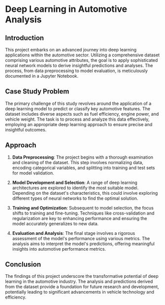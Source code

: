 # Deep Learning in Automotive Analysis

## Introduction

This project embarks on an advanced journey into deep learning applications within the automotive sector. Utilizing a comprehensive dataset comprising various automotive attributes, the goal is to apply sophisticated neural network models to derive insightful predictions and analyses. The process, from data preprocessing to model evaluation, is meticulously documented in a Jupyter Notebook.

## Case Study Problem 

The primary challenge of this study revolves around the application of a deep learning model to predict or classify key automotive features. The dataset includes diverse aspects such as fuel efficiency, engine power, and vehicle weight. The task is to process and analyze this data effectively, employing an appropriate deep learning approach to ensure precise and insightful outcomes.

## Approach

1. **Data Preprocessing**: The project begins with a thorough examination and cleaning of the dataset. This step involves normalizing data, encoding categorical variables, and splitting into training and test sets for model validation.

2. **Model Development and Selection**: A range of deep learning architectures are explored to identify the most suitable model. Depending on the dataset's characteristics, this could involve exploring different types of neural networks to find the optimal solution.

3. **Training and Optimization**: Subsequent to model selection, the focus shifts to training and fine-tuning. Techniques like cross-validation and regularization are key to enhancing performance and ensuring the model accurately generalizes to new data.

4. **Evaluation and Analysis**: The final stage involves a rigorous assessment of the model's performance using various metrics. The analysis aims to interpret the model's predictions, offering meaningful insights into automotive performance metrics.

## Conclusion

The findings of this project underscore the transformative potential of deep learning in the automotive industry. The analysis and predictions derived from the dataset provide a foundation for future research and development, potentially leading to significant advancements in vehicle technology and efficiency.
